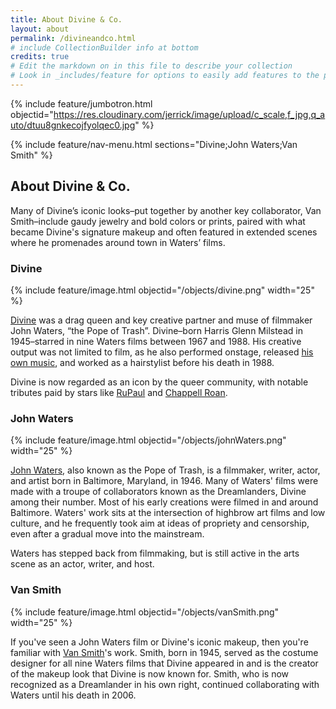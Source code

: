 ```yaml
---
title: About Divine & Co.
layout: about
permalink: /divineandco.html
# include CollectionBuilder info at bottom
credits: true
# Edit the markdown on in this file to describe your collection
# Look in _includes/feature for options to easily add features to the page
---
```


{% include feature/jumbotron.html objectid="https://res.cloudinary.com/jerrick/image/upload/c_scale,f_jpg,q_auto/dtuu8gnkecojfyolqec0.jpg" %}

{% include feature/nav-menu.html sections="Divine;John Waters;Van Smith" %}

## About Divine & Co.

Many of Divine’s iconic looks–put together by another key collaborator, Van Smith–include gaudy jewelry and bold colors or prints, paired with what became Divine's signature makeup and often featured in extended scenes where he promenades around town in Waters’ films. 

### Divine

{% include feature/image.html objectid="/objects/divine.png" width="25" %}

[Divine](https://www.imdb.com/name/nm0001145/) was a drag queen and key creative partner and muse of filmmaker John Waters, “the Pope of Trash”. Divine–born Harris Glenn Milstead in 1945–starred in nine Waters films between 1967 and 1988. His creative output was not limited to film, as he also performed onstage, released [his own music](https://www.youtube.com/watch?v=-UuE0DcJ1F0), and worked as a hairstylist before his death in 1988.

Divine is now regarded as an icon by the queer community, with notable tributes paid by stars like [RuPaul](https://en.wikipedia.org/wiki/Divine_Inspiration_(RuPaul's_Drag_Race)) and [Chappell Roan](https://www.dazeddigital.com/beauty/article/62887/1/chappell-roan-beauty-look-honour-queer-divine-john-waters-pink-flamingos).

### John Waters

{% include feature/image.html objectid="/objects/johnWaters.png" width="25" %}

[John Waters](https://www.imdb.com/name/nm0000691/), also known as the Pope of Trash, is a filmmaker, writer, actor, and artist born in Baltimore, Maryland, in 1946. Many of Waters' films were made with a troupe of collaborators known as the Dreamlanders, Divine among their number. Most of his early creations were filmed in and around Baltimore. Waters' work sits at the intersection of highbrow art films and low culture, and he frequently took aim at ideas of propriety and censorship, even after a gradual move into the mainstream.

Waters has stepped back from filmmaking, but is still active in the arts scene as an actor, writer, and host.

### Van Smith

{% include feature/image.html objectid="/objects/vanSmith.png" width="25" %}

If you've seen a John Waters film or Divine's iconic makeup, then you're familiar with [Van Smith](https://www.imdb.com/name/nm0810249/)'s work. Smith, born in 1945, served as the costume designer for all nine Waters films that Divine appeared in and is the creator of the makeup look that Divine is now known for. Smith, who is now recognized as a Dreamlander in his own right, continued collaborating with Waters until his death in 2006.